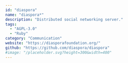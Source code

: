 ```yaml
---
id: "diaspora"
name: "diaspora*"
description: "Distributed social networking server."
tags:
  - "AGPL-3.0"
  - "Ruby"
category: "Communication"
website: "https://diasporafoundation.org/"
github: "https://github.com/diaspora/diaspora"
#image: "/placeholder.svg?height=300&width=400"
---
```


